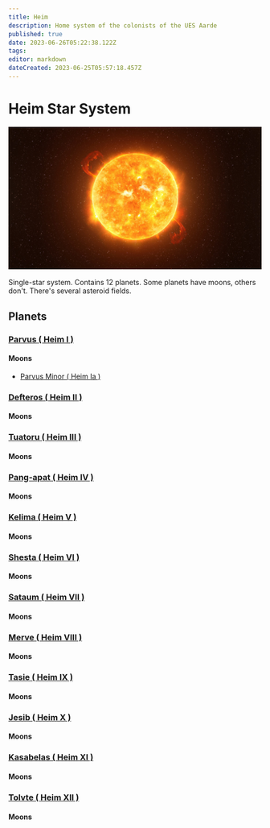 ```yaml
---
title: Heim
description: Home system of the colonists of the UES Aarde
published: true
date: 2023-06-26T05:22:38.122Z
tags: 
editor: markdown
dateCreated: 2023-06-25T05:57:18.457Z
---
```


# Heim Star System

![image.png](/image.png)

Single-star system. Contains 12 planets. Some planets have moons, others don't. There's several asteroid fields.

## Planets

### [Parvus ( Heim I )](/planets/heim-i)

#### Moons

-   [Parvus Minor ( Heim Ia )](/planets/heim-ia)

### [Defteros ( Heim II )](/planets/heim-ii)

#### Moons

### [Tuatoru ( Heim III )](/planets/heim-iii)

#### Moons

### [Pang-apat ( Heim IV )](/planets/heim-iv)

#### Moons

### [Kelima ( Heim V )](/planets/heim-v)

#### Moons

### [Shesta ( Heim VI )](/planets/heim-vi)

#### Moons

### [Sataum ( Heim VII )](/planets/heim-vii)

#### Moons

### [Merve ( Heim VIII )](/planets/heim-viii)

#### Moons

### [Tasie ( Heim IX )](/planets/heim-ix)

#### Moons

### [Jesib ( Heim X )](/planets/heim-x)

#### Moons

### [Kasabelas ( Heim XI )](/planets/heim-xi)

#### Moons

### [Tolvte ( Heim XII )](/planets/heim-xii)

#### Moons